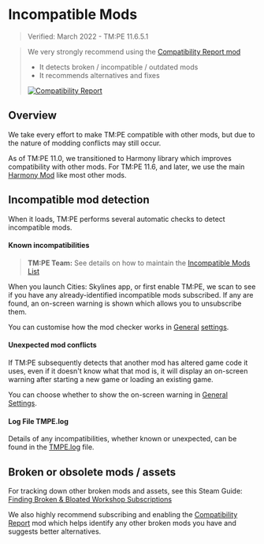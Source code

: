 # Incompatible Mods

> Verified: March 2022 - TM:PE 11.6.5.1

> We very strongly recommend using
> the [Compatibility Report mod](https://steamcommunity.com/sharedfiles/filedetails/?id=2633433869)
> * It detects broken / incompatible / outdated mods
> * It recommends alternatives and fixes
>
> [![Compatibility Report](picCompatibilityReport.jpeg)](https://steamcommunity.com/sharedfiles/filedetails/?id=2633433869)

## Overview

We take every effort to make TM:PE compatible with other mods, but due to the nature of modding conflicts may still
occur.

As of TM:PE 11.0, we transitioned to Harmony library which improves compatibility with other mods. For TM:PE 11.6, and
later, we use the main [Harmony Mod](https://steamcommunity.com/sharedfiles/filedetails/?id=2040656402) like most other
mods.

## Incompatible mod detection

When it loads, TM:PE performs several automatic checks to detect incompatible mods.

#### Known incompatibilities

> **TM:PE Team:** See details on how to maintain the [Incompatible Mods List](Incompatible-Mods-List.md)

When you launch Cities: Skylines app, or first enable TM:PE, we scan to see if you have any already-identified
incompatible mods subscribed. If any are found, an on-screen warning is shown which allows you to unsubscribe them.

You can customise how the mod checker works in [General](General.md) [settings](Settings.md).

#### Unexpected mod conflicts

If TM:PE subsequently detects that another mod has altered game code it uses, even if it doesn't know what that mod is,
it will display an on-screen warning after starting a new game or loading an existing game.

You can choose whether to show the on-screen warning in [General](General.md) [Settings](Settings.md).

#### Log File TMPE.log

Details of any incompatibilities, whether known or unexpected, can be found in the [TMPE.log](TMPE.log.md) file.

## Broken or obsolete mods / assets

For tracking down other broken mods and assets, see this Steam
Guide: [Finding Broken & Bloated Workshop Subscriptions](https://steamcommunity.com/sharedfiles/filedetails/?id=1846793796)

We also highly recommend subscribing and enabling
the [Compatibility Report](https://steamcommunity.com/sharedfiles/filedetails/?id=2633433869) mod which helps identify
any other broken mods you have and suggests better alternatives.